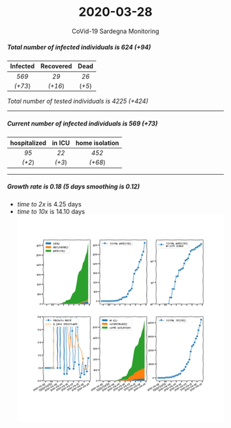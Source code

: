 <div align='center'>

# 2020-03-28
CoVid-19 Sardegna Monitoring
</div>

##### Total number of infected individuals is 624 (+94)
Infected | Recovered | Dead
:---: | :---: | :---:
*569* | *29* | *26*
*(+73*) | *(+16*) | (*+5*)

*Total number of tested individuals is 4225 (+424)*
***
##### Current number of infected individuals is 569 (+73)
hospitalized | in ICU | home isolation
:---: | :---: | :---:
*95* |*22* |*452*
*(+2*) |*(+3*) |*(+68*)
***
##### Growth rate is 0.18 (5 days smoothing is 0.12)
- *time to 2x* is 4.25 days
- *time to 10x* is 14.10 days
![stats][stats]

[stats]: stats_Sardegna.png
